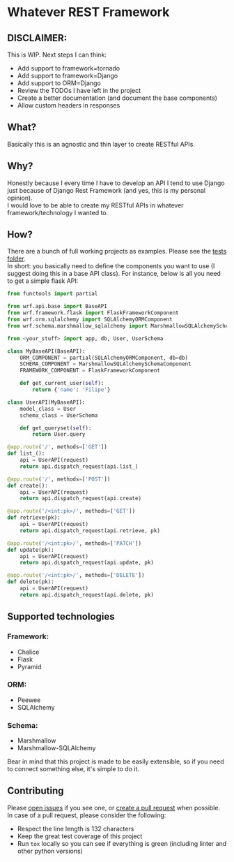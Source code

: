 # Whatever REST Framework

## DISCLAIMER:

This is WIP. Next steps I can think:
- Add support to framework=tornado
- Add support to framework=Django
- Add support to ORM=Django
- Review the TODOs I have left in the project 
- Create a better documentation (and document the base components)
- Allow custom headers in responses


## What?

Basically this is an agnostic and thin layer to create RESTful APIs.


## Why?

Honestly because I every time I have to develop an API I tend to use Django just because of Django Rest Framework (and yes, this is my personal opinion).  
I would love to be able to create my RESTful APIs in whatever framework/technology I wanted to.


## How?

There are a bunch of full working projects as examples. Please see the [tests folder]().  
In short: you basically need to define the components you want to use (I suggest doing this in a base API class). For instance, below is all you need to get a simple flask API:

```python
from functools import partial

from wrf.api.base import BaseAPI
from wrf.framework.flask import FlaskFrameworkComponent
from wrf.orm.sqlalchemy import SQLAlchemyORMComponent
from wrf.schema.marshmallow_sqlalchemy import MarshmallowSQLAlchemySchemaComponent

from <your_stuff> import app, db, User, UserSchema

class MyBaseAPI(BaseAPI):
    ORM_COMPONENT = partial(SQLAlchemyORMComponent, db=db)
    SCHEMA_COMPONENT = MarshmallowSQLAlchemySchemaComponent
    FRAMEWORK_COMPONENT = FlaskFrameworkComponent

    def get_current_user(self):
        return {'name': 'Filipe'}

class UserAPI(MyBaseAPI):
    model_class = User
    schema_class = UserSchema

    def get_queryset(self):
        return User.query

@app.route('/', methods=['GET'])
def list_():
    api = UserAPI(request)
    return api.dispatch_request(api.list_)

@app.route('/', methods=['POST'])
def create():
    api = UserAPI(request)
    return api.dispatch_request(api.create)

@app.route('/<int:pk>/', methods=['GET'])
def retrieve(pk):
    api = UserAPI(request)
    return api.dispatch_request(api.retrieve, pk)

@app.route('/<int:pk>/', methods=['PATCH'])
def update(pk):
    api = UserAPI(request)
    return api.dispatch_request(api.update, pk)

@app.route('/<int:pk>/', methods=['DELETE'])
def delete(pk):
    api = UserAPI(request)
    return api.dispatch_request(api.delete, pk)
```


## Supported technologies

### Framework:
- Chalice
- Flask
- Pyramid


### ORM:
- Peewee
- SQLAlchemy


### Schema:
- Marshmallow
- Marshmallow-SQLAlchemy

Bear in mind that this project is made to be easily extensible, so if you need to connect something else, it's simple to do it.


## Contributing

Please [open issues]() if you see one, or [create a pull request]() when possible.  
In case of a pull request, please consider the following:
- Respect the line length is 132 characters
- Keep the great test coverage of this project
- Run `tox` locally so you can see if everything is green (including linter and other python versions)
